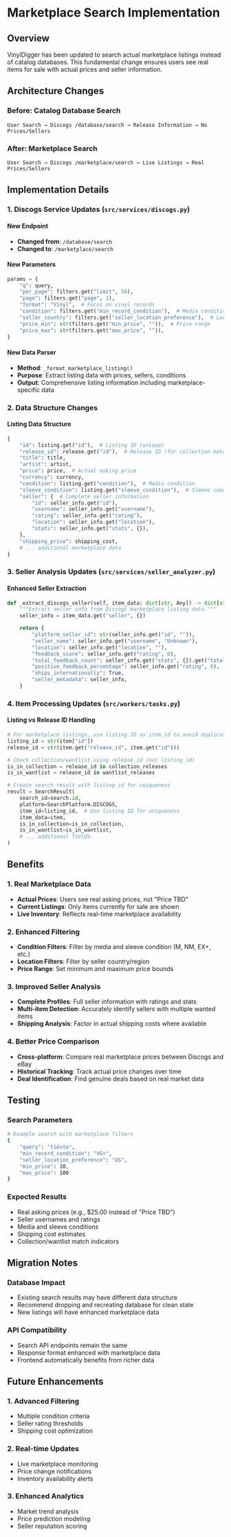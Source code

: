 # Marketplace Search Implementation

## Overview

VinylDigger has been updated to search actual marketplace listings instead of catalog databases. This fundamental change ensures users see real items for sale with actual prices and seller information.

## Architecture Changes

### Before: Catalog Database Search
```
User Search → Discogs /database/search → Release Information → No Prices/Sellers
```

### After: Marketplace Search
```
User Search → Discogs /marketplace/search → Live Listings → Real Prices/Sellers
```

## Implementation Details

### 1. Discogs Service Updates (`src/services/discogs.py`)

#### New Endpoint
- **Changed from**: `/database/search`
- **Changed to**: `/marketplace/search`

#### New Parameters
```python
params = {
    "q": query,
    "per_page": filters.get("limit", 50),
    "page": filters.get("page", 1),
    "format": "Vinyl",  # Focus on vinyl records
    "condition": filters.get("min_record_condition"),  # Media condition filter
    "seller_country": filters.get("seller_location_preference"),  # Location filter
    "price_min": str(filters.get("min_price", "")),  # Price range
    "price_max": str(filters.get("max_price", "")),
}
```

#### New Data Parser
- **Method**: `_format_marketplace_listing()`
- **Purpose**: Extract listing data with prices, sellers, conditions
- **Output**: Comprehensive listing information including marketplace-specific data

### 2. Data Structure Changes

#### Listing Data Structure
```python
{
    "id": listing.get("id"),  # Listing ID (unique)
    "release_id": release.get("id"),  # Release ID (for collection matching)
    "title": title,
    "artist": artist,
    "price": price,  # Actual asking price
    "currency": currency,
    "condition": listing.get("condition"),  # Media condition
    "sleeve_condition": listing.get("sleeve_condition"),  # Sleeve condition
    "seller": {  # Complete seller information
        "id": seller_info.get("id"),
        "username": seller_info.get("username"),
        "rating": seller_info.get("rating"),
        "location": seller_info.get("location"),
        "stats": seller_info.get("stats", {}),
    },
    "shipping_price": shipping_cost,
    # ... additional marketplace data
}
```

### 3. Seller Analysis Updates (`src/services/seller_analyzer.py`)

#### Enhanced Seller Extraction
```python
def _extract_discogs_seller(self, item_data: dict[str, Any]) -> dict[str, Any]:
    """Extract seller info from Discogs marketplace listing data."""
    seller_info = item_data.get("seller", {})

    return {
        "platform_seller_id": str(seller_info.get("id", "")),
        "seller_name": seller_info.get("username", "Unknown"),
        "location": seller_info.get("location", ""),
        "feedback_score": seller_info.get("rating", 0),
        "total_feedback_count": seller_info.get("stats", {}).get("total", 0),
        "positive_feedback_percentage": seller_info.get("rating", 0),
        "ships_internationally": True,
        "seller_metadata": seller_info,
    }
```

### 4. Item Processing Updates (`src/workers/tasks.py`)

#### Listing vs Release ID Handling
```python
# For marketplace listings, use listing ID as item_id to avoid duplicates
listing_id = str(item["id"])
release_id = str(item.get("release_id", item.get("id")))

# Check collection/wantlist using release_id (not listing_id)
is_in_collection = release_id in collection_releases
is_in_wantlist = release_id in wantlist_releases

# Create search result with listing_id for uniqueness
result = SearchResult(
    search_id=search.id,
    platform=SearchPlatform.DISCOGS,
    item_id=listing_id,  # Use listing ID for uniqueness
    item_data=item,
    is_in_collection=is_in_collection,
    is_in_wantlist=is_in_wantlist,
    # ... additional fields
)
```

## Benefits

### 1. Real Marketplace Data
- **Actual Prices**: Users see real asking prices, not "Price TBD"
- **Current Listings**: Only items currently for sale are shown
- **Live Inventory**: Reflects real-time marketplace availability

### 2. Enhanced Filtering
- **Condition Filters**: Filter by media and sleeve condition (M, NM, EX+, etc.)
- **Location Filters**: Filter by seller country/region
- **Price Range**: Set minimum and maximum price bounds

### 3. Improved Seller Analysis
- **Complete Profiles**: Full seller information with ratings and stats
- **Multi-item Detection**: Accurately identify sellers with multiple wanted items
- **Shipping Analysis**: Factor in actual shipping costs where available

### 4. Better Price Comparison
- **Cross-platform**: Compare real marketplace prices between Discogs and eBay
- **Historical Tracking**: Track actual price changes over time
- **Deal Identification**: Find genuine deals based on real market data

## Testing

### Search Parameters
```bash
# Example search with marketplace filters
{
    "query": "tiësto",
    "min_record_condition": "VG+",
    "seller_location_preference": "US",
    "min_price": 10,
    "max_price": 100
}
```

### Expected Results
- Real asking prices (e.g., $25.00 instead of "Price TBD")
- Seller usernames and ratings
- Media and sleeve conditions
- Shipping cost estimates
- Collection/wantlist match indicators

## Migration Notes

### Database Impact
- Existing search results may have different data structure
- Recommend dropping and recreating database for clean state
- New listings will have enhanced marketplace data

### API Compatibility
- Search API endpoints remain the same
- Response format enhanced with marketplace data
- Frontend automatically benefits from richer data

## Future Enhancements

### 1. Advanced Filtering
- Multiple condition criteria
- Seller rating thresholds
- Shipping cost optimization

### 2. Real-time Updates
- Live marketplace monitoring
- Price change notifications
- Inventory availability alerts

### 3. Enhanced Analytics
- Market trend analysis
- Price prediction modeling
- Seller reputation scoring
